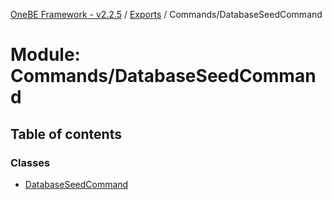 [OneBE Framework - v2.2.5](../README.md) / [Exports](../modules.md) / Commands/DatabaseSeedCommand

# Module: Commands/DatabaseSeedCommand

## Table of contents

### Classes

- [DatabaseSeedCommand](../classes/Commands_DatabaseSeedCommand.DatabaseSeedCommand.md)

